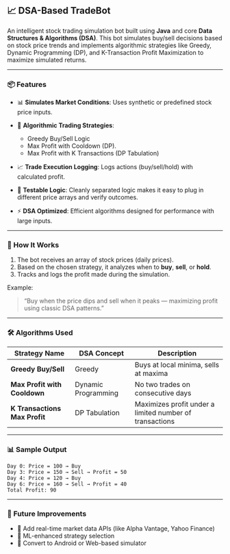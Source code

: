 ## 📈 DSA-Based TradeBot

An intelligent stock trading simulation bot built using **Java** and core **Data Structures & Algorithms (DSA)**. This bot simulates buy/sell decisions based on stock price trends and implements algorithmic strategies like Greedy, Dynamic Programming (DP), and K-Transaction Profit Maximization to maximize simulated returns.

---

### 📦 Features

* 📊 **Simulates Market Conditions**: Uses synthetic or predefined stock price inputs.
* 🧠 **Algorithmic Trading Strategies**:

  * Greedy Buy/Sell Logic
  * Max Profit with Cooldown (DP).
  * Max Profit with K Transactions (DP Tabulation)
* 📈 **Trade Execution Logging**: Logs actions (buy/sell/hold) with calculated profit.
* 🧪 **Testable Logic**: Cleanly separated logic makes it easy to plug in different price arrays and verify outcomes.
* ⚡ **DSA Optimized**: Efficient algorithms designed for performance with large inputs.

---

### 🧠 How It Works

1. The bot receives an array of stock prices (daily prices).
2. Based on the chosen strategy, it analyzes when to **buy**, **sell**, or **hold**.
3. Tracks and logs the profit made during the simulation.

Example:

> “Buy when the price dips and sell when it peaks — maximizing profit using classic DSA patterns.”

---

### 🛠️ Algorithms Used

| Strategy Name                 | DSA Concept         | Description                                             |
| ----------------------------- | ------------------- | ------------------------------------------------------- |
| **Greedy Buy/Sell**           | Greedy              | Buys at local minima, sells at maxima                   |
| **Max Profit with Cooldown**  | Dynamic Programming | No two trades on consecutive days                       |
| **K Transactions Max Profit** | DP Tabulation       | Maximizes profit under a limited number of transactions |

---

### 📊 Sample Output

```text
Day 0: Price = 100 → Buy
Day 3: Price = 150 → Sell → Profit = 50
Day 4: Price = 120 → Buy
Day 6: Price = 160 → Sell → Profit = 40
Total Profit: 90
```

---

### 🚀 Future Improvements

* 🔁 Add real-time market data APIs (like Alpha Vantage, Yahoo Finance)
* 🤖 ML-enhanced strategy selection
* 📱 Convert to Android or Web-based simulator
